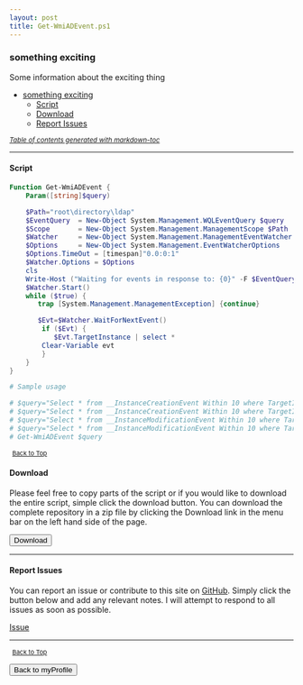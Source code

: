 ```yaml
---
layout: post
title: Get-WmiADEvent.ps1
---
```


### something exciting

Some information about the exciting thing

- [something exciting](#something-exciting)
  - [Script](#script)
  - [Download](#download)
  - [Report Issues](#report-issues)

<small><i><a href='http://ecotrust-canada.github.io/markdown-toc/'>Table of contents generated with markdown-toc</a></i></small>

---

#### Script

```powershell
Function Get-WmiADEvent {
    Param([string]$query)

    $Path="root\directory\ldap"
    $EventQuery  = New-Object System.Management.WQLEventQuery $query
    $Scope       = New-Object System.Management.ManagementScope $Path
    $Watcher     = New-Object System.Management.ManagementEventWatcher $Scope,$EventQuery
    $Options     = New-Object System.Management.EventWatcherOptions
    $Options.TimeOut = [timespan]"0.0:0:1"
    $Watcher.Options = $Options
    cls
    Write-Host ("Waiting for events in response to: {0}" -F $EventQuery.querystring)  -backgroundcolor cyan -foregroundcolor black
    $Watcher.Start()
    while ($true) {
       trap [System.Management.ManagementException] {continue}

       $Evt=$Watcher.WaitForNextEvent()
        if ($Evt) {
           $Evt.TargetInstance | select *
        Clear-Variable evt
        }
    }
}

# Sample usage

# $query="Select * from __InstanceCreationEvent Within 10 where TargetInstance ISA 'DS_USER'"
# $query="Select * from __InstanceCreationEvent Within 10 where TargetInstance ISA 'DS_GROUP'"
# $query="Select * from __InstanceModificationEvent Within 10 where TargetInstance ISA 'DS_USER'"
# $query="Select * from __InstanceModificationEvent Within 10 where TargetInstance ISA 'DS_COMPUTER'"
# Get-WmiADEvent $query
```

<span style="font-size:11px;"><a href="#"><i class="fas fa-caret-up" aria-hidden="true" style="color: white; margin-right:5px;"></i>Back to Top</a></span>

#### Download

Please feel free to copy parts of the script or if you would like to download the entire script, simple click the download button. You can download the complete repository in a zip file by clicking the Download link in the menu bar on the left hand side of the page.

<button class="btn" type="submit" onclick="window.open('/powershell/functions/myProfile/Get-WmiADEvent.ps1')">
    <i class="fa fa-cloud-download-alt">
    </i>
        Download
</button>

---

#### Report Issues

You can report an issue or contribute to this site on <a href="https://github.com/BanterBoy/scripts-blog/issues">GitHub</a>. Simply click the button below and add any relevant notes. I will attempt to respond to all issues as soon as possible.

<!-- Place this tag where you want the button to render. -->

<a class="github-button" href="https://github.com/BanterBoy/scripts-blog/issues/new?title=Get-WmiADEvent.ps1&body=There is a problem with this function. Please find details below." data-show-count="true" aria-label="Issue BanterBoy/scripts-blog on GitHub">Issue</a>

---

<span style="font-size:11px;"><a href="#"><i class="fas fa-caret-up" aria-hidden="true" style="color: white; margin-right:5px;"></i>Back to Top</a></span>

<a href="/menu/_pages/myProfile.html">
    <button class="btn">
        <i class='fas fa-reply'>
        </i>
            Back to myProfile
    </button>
</a>

[1]: http://ecotrust-canada.github.io/markdown-toc
[2]: https://github.com/googlearchive/code-prettify
